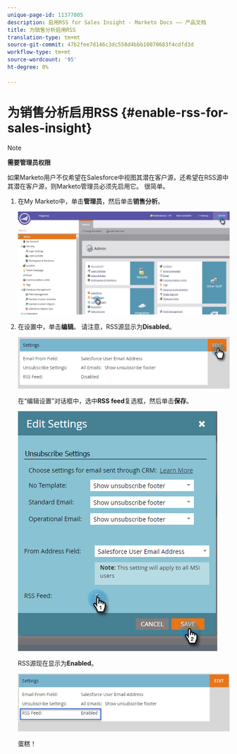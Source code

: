 ```yaml
---
unique-page-id: 11377005
description: 启用RSS for Sales Insight - Marketo Docs —— 产品文档
title: 为销售分析启用RSS
translation-type: tm+mt
source-git-commit: 47b2fee7d146c3dc558d4bbb10070683f4cdfd3d
workflow-type: tm+mt
source-wordcount: '95'
ht-degree: 0%

---
```



# 为销售分析启用RSS {#enable-rss-for-sales-insight}

>[!NOTE]
>
>**需要管理员权限**

如果Marketo用户不仅希望在Salesforce中视图其潜在客户源，还希望在RSS源中其潜在客户源，则Marketo管理员必须先启用它。 很简单。

1. 在My Marketo中，单击&#x200B;**管理员**，然后单击&#x200B;**销售分析**。

   ![](assets/set-up-rss-1-hands.png)

1. 在设置中，单击&#x200B;**编辑**。 请注意，RSS源显示为&#x200B;**Disabled**。

   ![](assets/rss-settings-tab.png)

   在“编辑设置”对话框中，选中&#x200B;**RSS feed**&#x200B;复选框，然后单击&#x200B;**保存**。

   ![](assets/rss-edit-settings-2-hands.png)

   RSS源现在显示为&#x200B;**Enabled**。

   ![](assets/rss-final-box.png)

   蛋糕！

